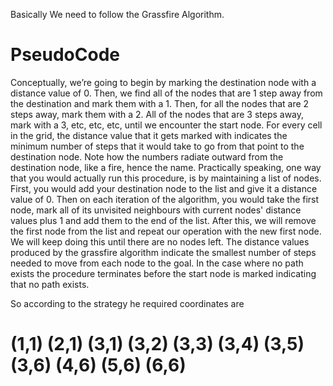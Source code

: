 Basically We need to follow the Grassfire Algorithm.
# PseudoCode
Conceptually, we’re going to begin by marking the destination node with a distance value of 0. Then, we find all of the nodes that are 1 step away from the destination and mark them with a 1. Then, for all the nodes that are 2 steps away, mark them with a 2. All of the nodes that are 3 steps away, mark with a 3, etc, etc, etc, until we encounter the start node. For every cell in the grid, the distance value that it gets marked with indicates the minimum number of steps that it would take to go from that point to the destination node. Note how the numbers radiate outward from the destination node, like a fire, hence the name. Practically speaking, one way that you would actually run this procedure, is by maintaining a list of nodes. First, you would add your destination node to the list and give it a distance value of 0. Then on each iteration of the algorithm, you would take the first node, mark all of its unvisited neighbours with current nodes' distance values plus 1 and add them to the end of the list. After this, we will remove the first node from the list and repeat our operation with the new first node. We will keep doing this until there are no nodes left. The distance values produced by the grassfire algorithm indicate the smallest number of steps needed to move from each node to the goal. In the case where no path exists the procedure terminates before the start node is marked indicating that no path exists.

So according to the strategy he required coordinates are 
# (1,1) (2,1) (3,1) (3,2) (3,3) (3,4) (3,5) (3,6) (4,6) (5,6) (6,6)